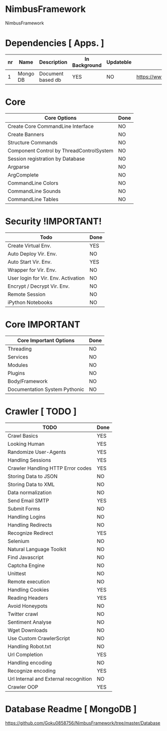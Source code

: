 # NimbusFramework

NimbusFramework

# Dependencies [ Apps. ]

nr | Name | Description | In Background | Updateble | URL
---- | ---------- | --------------------------- | ----- | ----- | --------------------------------------
1 | Mongo DB | Document based db | YES | NO | https://www.mongodb.com/


# Core

Core Options | Done
----------------------- | ----------
Create Core CommandLine Interface | NO
Create Banners | NO
Structure Commands | NO
Component Control by ThreadControlSystem | NO
Session registration by Database | NO
Argparse | NO
ArgComplete | NO
CommandLine Colors | NO
CommandLine Sounds | NO
CommandLine Tables | NO

# Security !IMPORTANT!

Todo | Done
------------------------- | ----------
Create Virtual Env. | YES
Auto Deploy Vir. Env. | NO
Auto Start Vir. Env. | YES
Wrapper for Vir. Env. | NO
User login for Vir. Env. Activation | NO
Encrypt / Decrypt Vir. Env. | NO
Remote Session | NO
iPython Notebooks | NO

# Core IMPORTANT

Core Important Options | Done
-------------------------- | ----------
Threading | NO
Services | NO
Modules | NO
Plugins | NO
Body/Framework | NO
Documentation System Pythonic | NO

# Crawler [ TODO ]

TODO | Done
----------------------- | ----------
Crawl Basics | YES
Looking Human | YES
Randomize User-Agents | YES
Handling Sessions | YES
Crawler Handling HTTP Error codes | YES
Storing Data to JSON | NO
Storing Data to XML | NO
Data normalization | NO
Send Email SMTP | YES
Submit Forms | NO
Handling Logins | NO
Handling Redirects | NO
Recognize Redirect | YES
Selenium | NO
Natural Language Toolkit | NO
Find Javascript | NO
Captcha Engine | NO
Unittest | NO
Remote execution | NO
Handling Cookies | YES
Reading Headers | YES
Avoid Honeypots | NO
Twitter crawl | NO
Sentiment Analyse | NO
Wget Downloads | NO
Use Custom CrawlerScript | NO
Handling Robot.txt | NO
Url Completion | YES
Handling encoding | NO
Recognize encoding | YES
Url Internal and External recognition | NO
Crawler OOP | YES


# Database Readme [ MongoDB ]

https://github.com/Goku0858756/NimbusFramework/tree/master/Database
